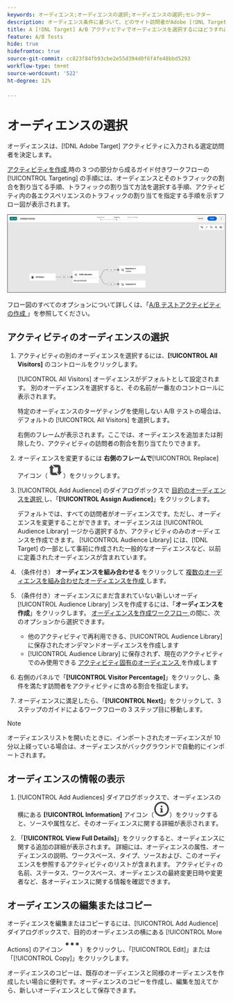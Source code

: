 ```yaml
---
keywords: オーディエンス;オーディエンスの選択;オーディエンスの選択;セレクター
description: オーディエンス条件に基づいて、どのサイト訪問者がAdobe [!DNL Target]  アクティビティに参加するかを定義します。
title: A [!DNL Target] A/B アクティビティでオーディエンスを選択するにはどうすればよいですか？
feature: A/B Tests
hide: true
hidefromtoc: true
source-git-commit: cc823f84fb93cbe2e55d394d0f6f4fe48bbd5293
workflow-type: tm+mt
source-wordcount: '522'
ht-degree: 12%

---
```


# オーディエンスの選択

オーディエンスは、[!DNL Adobe Target] アクティビティに入力される選定訪問者を決定します。

[ アクティビティを作成 ](/help/main/c-activities/t-test-ab/t-test-create-ab/test-create-ab-beta.md) 時の 3 つの部分から成るガイド付きワークフローの [!UICONTROL Targeting] の手順には、オーディエンスとそのトラフィックの割合を割り当てる手順、トラフィックの割り当て方法を選択する手順、アクティビティ内の各エクスペリエンスのトラフィックの割り当てを指定する手順を示すフロー図が表示されます。

![A/B テストのターゲット設定手順](/help/main/c-activities/t-test-ab/t-test-create-ab/assets/ab_flow-new-ui.png)

フロー図のすべてのオプションについて詳しくは、「[A/B テストアクティビティの作成 ](/help/main/c-activities/t-test-ab/t-test-create-ab/test-create-ab-beta.md)」を参照してください。

## アクティビティのオーディエンスの選択

1. アクティビティの別のオーディエンスを選択するには、**[!UICONTROL All Visitors]** のコントロールをクリックします。

   [!UICONTROL All Visitors] オーディエンスがデフォルトとして設定されます。 別のオーディエンスを選択すると、その名前が一番左のコントロールに表示されます。

   特定のオーディエンスのターゲティングを使用しない A/B テストの場合は、デフォルトの [!UICONTROL All Visitors] を選択します。

   右側のフレームが表示されます。ここでは、オーディエンスを追加または削除したり、アクティビティの訪問者の割合を割り当てたりできます。

1. オーディエンスを変更するには **右側のフレームで**[!UICONTROL Replace] アイコン（![ 置換アイコン ](/help/main/assets/icons/Retweet.svg)）をクリックします。

1. [!UICONTROL Add Audience] のダイアログボックスで [ 目的のオーディエンスを選択 ](/help/main/c-activities/t-test-ab/t-test-create-ab/ab-audience.md) し、「**[!UICONTROL Assign Audience]**」をクリックします。

   デフォルトでは、すべての訪問者がオーディエンスです。ただし、オーディエンスを変更することができます。オーディエンスは [!UICONTROL Audience Library] ージから選択するか、アクティビティのみのオーディエンスを作成できます。 [!UICONTROL Audience Library] には、[!DNL Target] の一部として事前に作成された一般的なオーディエンスなど、以前に定義されたオーディエンスが含まれています。

1. （条件付き） **オーディエンスを組み合わせる** をクリックして [ 複数のオーディエンスを組み合わせたオーディエンスを作成 ](/help/main/c-target/combining-multiple-audiences.md) します。

1. （条件付き）オーディエンスにまだ含まれていない新しいオーディ [!UICONTROL Audience Library] ンスを作成するには、「**オーディエンスを作成**」をクリックします。 [ オーディエンスを作成ワークフロー ](/help/main/c-target/c-audiences/audiences.md) の間に、次のオプションから選択できます。

   * 他のアクティビティで再利用できる、[!UICONTROL Audience Library] に保存されたオンデマンドオーディエンスを作成します
   * [!UICONTROL Audience Library] に保存されず、現在のアクティビティでのみ使用できる [ アクティビティ固有のオーディエンス ](/help/main/c-target/creating-activity-only-audience.md) を作成します

1. 右側のパネルで「**[!UICONTROL Visitor Percentage]**」をクリックし、条件を満たす訪問者をアクティビティに含める割合を指定します。

1. オーディエンスに満足したら、「**[!UICONTROL Next]**」をクリックして、3 ステップのガイドによるワークフローの 3 ステップ目に移動します。

>[!NOTE]
>
>オーディエンスリストを開いたときに、インポートされたオーディエンスが 10 分以上経っている場合は、オーディエンスがバックグラウンドで自動的にインポートされます。

## オーディエンスの情報の表示

1. [!UICONTROL Add Audiences] ダイアログボックスで、オーディエンスの横にある **[!UICONTROL Information]** アイコン（![ 情報アイコン ](/help/main/assets/icons/InfoOutline.svg)）をクリックすると、ソースや属性など、そのオーディエンスに関する詳細が表示されます。

1. 「**[!UICONTROL View Full Details]**」をクリックすると、オーディエンスに関する追加の詳細が表示されます。 詳細には、オーディエンスの属性、オーディエンスの説明、ワークスペース、タイプ、ソースおよび、このオーディエンスを参照するアクティビティのリストが含まれます。 アクティビティの名前、ステータス、ワークスペース、オーディエンスの最終変更日時や変更者など、各オーディエンスに関する情報を確認できます。

## オーディエンスの編集またはコピー

オーディエンスを編集またはコピーするには、[!UICONTROL Add Audience] ダイアログボックスで、目的のオーディエンスの横にある [!UICONTROL More Actions] のアイコン ![ その他のアクションアイコン ](/help/main/assets/icons/More.svg)）をクリックし、「[!UICONTROL Edit]」または「[!UICONTROL Copy]」をクリックします。

オーディエンスのコピーは、既存のオーディエンスと同様のオーディエンスを作成したい場合に便利です。オーディエンスのコピーを作成し、編集を加えてから、新しいオーディエンスとして保存できます。

